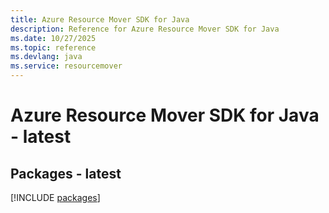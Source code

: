 ```yaml
---
title: Azure Resource Mover SDK for Java
description: Reference for Azure Resource Mover SDK for Java
ms.date: 10/27/2025
ms.topic: reference
ms.devlang: java
ms.service: resourcemover
---
```

# Azure Resource Mover SDK for Java - latest
## Packages - latest
[!INCLUDE [packages](resource-mover-index.md)]